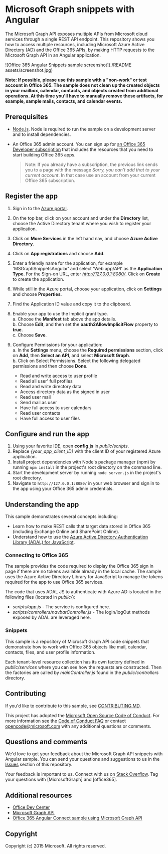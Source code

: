 # Microsoft Graph snippets with Angular

The Microsoft Graph API exposes multiple APIs from Microsoft cloud services through a single REST API endpoint. This repository shows you how to access multiple resources, including Microsoft Azure Active Directory (AD) and the Office 365 APIs, by making HTTP requests to the Microsoft Graph API in an Angular application. 

![Office 365 Angular Snippets sample screenshot](./README assets/screenshot.jpg)

**Note: If possible, please use this sample with a "non-work" or test account in Office 365. The sample does not clean up the created objects in your mailbox, calendar, contacts, and objects created from additional operations. At this time you'll have to manually remove these artifacts, for example, sample mails, contacts, and calendar events.**  



## Prerequisites

* [Node.js](https://nodejs.org/). Node is required to run the sample on a development server and to install dependencies. 
* An Office 365 admin account. You can sign up for [an Office 365 Developer subscription](https://aka.ms/devprogramsignup) that includes the resources that you need to start building Office 365 apps.

     > Note: If you already have a subscription, the previous link sends you to a page with the message *Sorry, you can’t add that to your current account*. In that case use an account from your current Office 365 subscription.

## Register the app

1. Sign in to the [Azure portal](https://portal.azure.com/).
2. On the top bar, click on your account and under the **Directory** list, choose the Active Directory tenant where you wish to register your application.
3. Click on **More Services** in the left hand nav, and choose **Azure Active Directory**.
4. Click on **App registrations** and choose **Add**.
5. Enter a friendly name for the application, for example 'MSGraphSnippetsAngular' and select 'Web app/API' as the **Application Type**. For the Sign-on URL, enter *http://127.0.0.1:8080/*. Click on **Create** to create the application.
6. While still in the Azure portal, choose your application, click on **Settings** and choose **Properties**.
7. Find the Application ID value and copy it to the clipboard.
8. Enable your app to use the Implicit grant type.  
  a. Choose the **Manifest** tab above the app details.  
  b. Choose **Edit**, and then set the **oauth2AllowImplicitFlow** property to **true**.  
  c. Choose **Save**.
9. Configure Permissions for your application:  
  a. In the **Settings** menu, choose the **Required permissions** section, click on **Add**, then **Select an API**, and select **Microsoft Graph**.  
  b. Click on Select Permissions. Select the following delegated permissions and then choose **Done**.

   - Read and write access to user profile
   - Read all user' full profiles
   - Read and write directory data
   - Access directory data as the signed in user
   - Read user mail
   - Send mail as user
   - Have full access to user calendars
   - Read user contacts
   - Have full access to user files

## Configure and run the app

1. Using your favorite IDE, open **config.js** in *public/scripts*.
2. Replace *{your_app_client_ID}* with the client ID of your registered Azure application.
3. Install project dependencies with Node's package manager (npm) by running ```npm install``` in the project's root directory on the command line.
4. Start the development server by running ```node server.js``` in the project's root directory.
5. Navigate to ```http://127.0.0.1:8080/``` in your web browser and sign in to the app using your Office 365 admin credentials.

## Understanding the app

This sample demonstrates several concepts including:

* Learn how to make REST calls that target data stored in Office 365 (including Exchange Online and SharePoint Online).
* Understand how to use the [Azure Active Directory Authentication Library (ADAL) for JavaScript](https://github.com/AzureAD/azure-activedirectory-library-for-js).

### Connecting to Office 365

The sample provides the code required to display the Office 365 sign in page if there are no tokens available already in the local cache. The sample uses the Azure Active Directory Library for JavaScript to manage the tokens required for the app to use Office 365 services.

The code that uses ADAL JS to authenticate with Azure AD is located in the following files (located in *public/*):

* *scripts/app.js* - The service is configured here.
* *scripts/controllers/navbarController.js* - The login/logOut methods exposed by ADAL are leveraged here.

### Snippets

This sample is a repository of Microsoft Graph API code snippets that demonstrate how to work with Office 365 objects like mail, calendar, contacts, files, and user profile information.

Each tenant-level resource collection has its own factory defined in *public/services* where you can see how the requests are constructed. Then the factories are called by *mainController.js* found in the *public/controllers* directory.

<a name="contributing"></a>
## Contributing ##

If you'd like to contribute to this sample, see [CONTRIBUTING.MD](/CONTRIBUTING.md).

This project has adopted the [Microsoft Open Source Code of Conduct](https://opensource.microsoft.com/codeofconduct/). For more information see the [Code of Conduct FAQ](https://opensource.microsoft.com/codeofconduct/faq/) or contact [opencode@microsoft.com](mailto:opencode@microsoft.com) with any additional questions or comments.

## Questions and comments

We'd love to get your feedback about the Microsoft Graph API snippets with Angular sample. You can send your questions and suggestions to us in the [Issues](https://github.com/microsoftgraph/angular-snippets-rest-sample/issues) section of this repository.

Your feedback is important to us. Connect with us on [Stack Overflow](http://stackoverflow.com/questions/tagged/office365+or+microsoftgraph). Tag your questions with [MicrosoftGraph] and [office365].
  
## Additional resources

* [Office Dev Center](http://dev.office.com/)
* [Microsoft Graph API](http://graph.microsoft.io)
* [Office 365 Angular Connect sample using Microsoft Graph API](https://github.com/microsoftgraph/angular-connect-rest-sample)

## Copyright
Copyright (c) 2015 Microsoft. All rights reserved.
